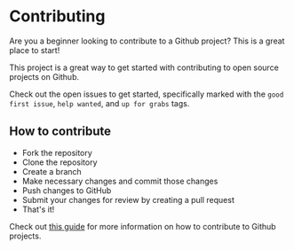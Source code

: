 # Contributing

Are you a beginner looking to contribute to a Github project? This is a great place to start!

This project is a great way to get started with contributing to open source projects on Github.

Check out the open issues to get started, specifically marked with the `good first issue`, `help wanted`, and `up for grabs` tags.

## How to contribute

- Fork the repository
- Clone the repository
- Create a branch
- Make necessary changes and commit those changes
- Push changes to GitHub
- Submit your changes for review by creating a pull request
- That's it!

Check out [this guide](https://github.com/firstcontributions/first-contributions) for more information on how to contribute to Github projects.
